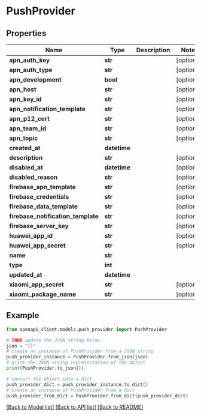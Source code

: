 # PushProvider


## Properties

Name | Type | Description | Notes
------------ | ------------- | ------------- | -------------
**apn_auth_key** | **str** |  | [optional] 
**apn_auth_type** | **str** |  | [optional] 
**apn_development** | **bool** |  | [optional] 
**apn_host** | **str** |  | [optional] 
**apn_key_id** | **str** |  | [optional] 
**apn_notification_template** | **str** |  | [optional] 
**apn_p12_cert** | **str** |  | [optional] 
**apn_team_id** | **str** |  | [optional] 
**apn_topic** | **str** |  | [optional] 
**created_at** | **datetime** |  | 
**description** | **str** |  | [optional] 
**disabled_at** | **datetime** |  | [optional] 
**disabled_reason** | **str** |  | [optional] 
**firebase_apn_template** | **str** |  | [optional] 
**firebase_credentials** | **str** |  | [optional] 
**firebase_data_template** | **str** |  | [optional] 
**firebase_notification_template** | **str** |  | [optional] 
**firebase_server_key** | **str** |  | [optional] 
**huawei_app_id** | **str** |  | [optional] 
**huawei_app_secret** | **str** |  | [optional] 
**name** | **str** |  | 
**type** | **int** |  | 
**updated_at** | **datetime** |  | 
**xiaomi_app_secret** | **str** |  | [optional] 
**xiaomi_package_name** | **str** |  | [optional] 

## Example

```python
from openapi_client.models.push_provider import PushProvider

# TODO update the JSON string below
json = "{}"
# create an instance of PushProvider from a JSON string
push_provider_instance = PushProvider.from_json(json)
# print the JSON string representation of the object
print(PushProvider.to_json())

# convert the object into a dict
push_provider_dict = push_provider_instance.to_dict()
# create an instance of PushProvider from a dict
push_provider_from_dict = PushProvider.from_dict(push_provider_dict)
```
[[Back to Model list]](../README.md#documentation-for-models) [[Back to API list]](../README.md#documentation-for-api-endpoints) [[Back to README]](../README.md)


